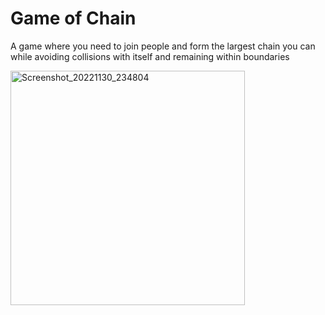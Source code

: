 # Game of Chain

A game where you need to join people and form the largest chain you can while avoiding collisions with itself and remaining within boundaries 

<img width="375" alt="Screenshot_20221130_234804" src="https://user-images.githubusercontent.com/110115511/204877907-1e141c5b-ebbd-45b6-bbfa-5552b2e2b5a8.png">
